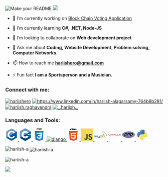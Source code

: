 
<img width="1834" alt="Make your README" src="https://github.com/Hariish-A/Hariish-A/assets/123956773/e14d1f5b-c273-44ad-b8dd-2625eabd91d2">
<img src = "https://user-images.githubusercontent.com/73097560/115834477-dbab4500-a447-11eb-908a-139a6edaec5c.gif">


- 🔭 I’m currently working on [Block Chain Voting Application](https://github.com/Hariish-A/To-Do-List-Application)

- 🌱 I’m currently learning **C#, .NET, Node-JS**

- 👯 I’m looking to collaborate on **Web development project**

- 💬 Ask me about **Coding, Website Development, Problem solving, Computer Networks.**

- 📫 How to reach me **hariishero@gmail.com**

- ⚡ Fun fact **I am a Sportsperson and a Musician.**

<h3 align="left">Connect with me:</h3>
<p align="left">
<a href="https://twitter.com/hariishero" target="blank"><img align="center" src="https://raw.githubusercontent.com/rahuldkjain/github-profile-readme-generator/master/src/images/icons/Social/twitter.svg" alt="hariishero" height="30" width="40" /></a>
<a href="https://www.linkedin.com/in/hariish-alagarsamy-764b8b281/" target="blank"><img align="center" src="https://raw.githubusercontent.com/rahuldkjain/github-profile-readme-generator/master/src/images/icons/Social/linked-in-alt.svg" alt="https://www.linkedin.com/in/hariish-alagarsamy-764b8b281/" height="30" width="40" /></a>
<a href="https://fb.com/hariish.raghavendra" target="blank"><img align="center" src="https://raw.githubusercontent.com/rahuldkjain/github-profile-readme-generator/master/src/images/icons/Social/facebook.svg" alt="hariish.raghavendra" height="30" width="40" /></a>
<a href="https://instagram.com/_.hariixh._" target="blank"><img align="center" src="https://raw.githubusercontent.com/rahuldkjain/github-profile-readme-generator/master/src/images/icons/Social/instagram.svg" alt="_.hariixh._" height="30" width="40" /></a>
</p>

<h3 align="left">Languages and Tools:</h3>
<p align="left"> <a href="https://www.cprogramming.com/" target="_blank" rel="noreferrer"> <img src="https://raw.githubusercontent.com/devicons/devicon/master/icons/c/c-original.svg" alt="c" width="40" height="40"/> </a> <a href="https://www.w3schools.com/cpp/" target="_blank" rel="noreferrer"> <img src="https://raw.githubusercontent.com/devicons/devicon/master/icons/cplusplus/cplusplus-original.svg" alt="cplusplus" width="40" height="40"/> </a> <a href="https://www.w3schools.com/css/" target="_blank" rel="noreferrer"> <img src="https://raw.githubusercontent.com/devicons/devicon/master/icons/css3/css3-original-wordmark.svg" alt="css3" width="40" height="40"/> </a> <a href="https://www.djangoproject.com/" target="_blank" rel="noreferrer"> <img src="https://cdn.worldvectorlogo.com/logos/django.svg" alt="django" width="40" height="40"/> </a> <a href="https://www.w3.org/html/" target="_blank" rel="noreferrer"> <img src="https://raw.githubusercontent.com/devicons/devicon/master/icons/html5/html5-original-wordmark.svg" alt="html5" width="40" height="40"/> </a> <a href="https://developer.mozilla.org/en-US/docs/Web/JavaScript" target="_blank" rel="noreferrer"> <img src="https://raw.githubusercontent.com/devicons/devicon/master/icons/javascript/javascript-original.svg" alt="javascript" width="40" height="40"/> </a> <a href="https://www.mysql.com/" target="_blank" rel="noreferrer"> <img src="https://raw.githubusercontent.com/devicons/devicon/master/icons/mysql/mysql-original-wordmark.svg" alt="mysql" width="40" height="40"/> </a> <a href="https://www.oracle.com/" target="_blank" rel="noreferrer"> <img src="https://raw.githubusercontent.com/devicons/devicon/master/icons/oracle/oracle-original.svg" alt="oracle" width="40" height="40"/> </a> <a href="https://www.php.net" target="_blank" rel="noreferrer"> <img src="https://raw.githubusercontent.com/devicons/devicon/master/icons/php/php-original.svg" alt="php" width="40" height="40"/> </a> <a href="https://www.python.org" target="_blank" rel="noreferrer"> <img src="https://raw.githubusercontent.com/devicons/devicon/master/icons/python/python-original.svg" alt="python" width="40" height="40"/> </a> </p>

<p><img align="left" src="https://github-readme-stats.vercel.app/api/top-langs?username=hariish-a&show_icons=true&locale=en&layout=compact" alt="hariish-a" /></p>

<p>&nbsp;<img align="center" src="https://github-readme-stats.vercel.app/api?username=hariish-a&show_icons=true&locale=en" alt="hariish-a" /></p>

<p><img align="center" src="https://github-readme-streak-stats.herokuapp.com/?user=hariish-a&" alt="hariish-a" /></p>
<img src = "https://user-images.githubusercontent.com/74038190/225813708-98b745f2-7d22-48cf-9150-083f1b00d6c9.gif">

